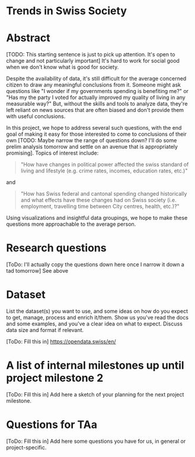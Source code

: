 # Trends in Swiss Society

# Abstract
[TODO: This starting sentence is just to pick up attention. It's open to change
and not particularly important]
It's hard to work for social good when we don't know what is good for society.

Despite the availability of data, it's still difficult for the average
concerned citizen to draw any meaningful conclusions from it. Someone might ask
questions like "I wonder if my governments spending is benefiting me?" or "Has
my the party I voted for actually improved my quality of living in any
measurable way?" But, without the skills and tools to analyze data, they're left
reliant on news sources that are often biased and don't provide them with useful
conclusions.

In this project, we hope to address several such questions, with the end goal of
making it easy for those interested to come to conclusions of their own [TODO:
Maybe narrow the range of questions down? I'll do some prelim analysis tomorrow
and settle on an avenue that is appropriately promising]. Topics of interest
include: 
>"How have changes in political power affected the swiss standard of living and
>lifestyle (e.g. crime rates, incomes, education rates, etc.)"

and
>"How has Swiss federal and cantonal spending changed historically and what
>effects have these changes had on Swiss society (i.e. employment, travelling
>time between City centres, health, etc.)?"

Using visualizations and insightful data groupings, we hope to make these
questions more approachable to the average person. 


# Research questions
[ToDo: I'll actually copy the questions down here once I narrow it down a tad
tomorrow]
See above 

# Dataset
List the dataset(s) you want to use, and some ideas on how do you
expect to get, manage, process and enrich it/them. Show us you've read the docs
and some examples, and you've a clear idea on what to expect. Discuss data size
and format if relevant.

[ToDo: Fill this in]
https://opendata.swiss/en/

# A list of internal milestones up until project milestone 2

[ToDo: Fill this in]
Add here a sketch of your planning for the next project milestone.

# Questions for TAa

[ToDo: Fill this in]
Add here some questions you have for us, in general or project-specific.
